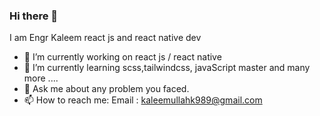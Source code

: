 ### Hi there 👋
I am Engr Kaleem react js and react native dev
- 🔭 I’m currently working on react js / react native
- 🌱 I’m currently learning scss,tailwindcss, javaScript master and many more .... 
- 💬 Ask me about any problem you faced.
- 📫 How to reach me: Email : kaleemullahk989@gmail.com


